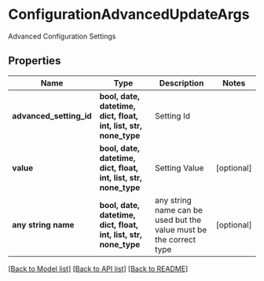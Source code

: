 # ConfigurationAdvancedUpdateArgs

Advanced Configuration Settings

## Properties
Name | Type | Description | Notes
------------ | ------------- | ------------- | -------------
**advanced_setting_id** | **bool, date, datetime, dict, float, int, list, str, none_type** | Setting Id | 
**value** | **bool, date, datetime, dict, float, int, list, str, none_type** | Setting Value | [optional] 
**any string name** | **bool, date, datetime, dict, float, int, list, str, none_type** | any string name can be used but the value must be the correct type | [optional]

[[Back to Model list]](../README.md#documentation-for-models) [[Back to API list]](../README.md#documentation-for-api-endpoints) [[Back to README]](../README.md)


